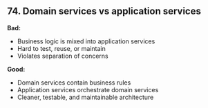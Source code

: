 ## 74. Domain services vs application services

**Bad:**  
- Business logic is mixed into application services  
- Hard to test, reuse, or maintain  
- Violates separation of concerns  

**Good:**  
- Domain services contain business rules  
- Application services orchestrate domain services  
- Cleaner, testable, and maintainable architecture
